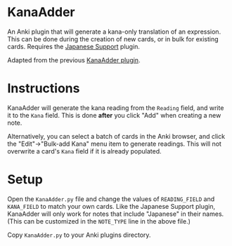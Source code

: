 # KanaAdder
An Anki plugin that will generate a kana-only translation of an expression. This can be done during the creation of new cards, or in bulk for existing cards. Requires the [Japanese Support](https://ankiweb.net/shared/info/3918629684) plugin.

Adapted from the previous [KanaAdder plugin](https://github.com/Predator2610/KanaAdder).

# Instructions

KanaAdder will generate the kana reading from the `Reading` field, and write it to the `Kana` field. This is done **after** you click "Add" when creating a new note.

Alternatively, you can select a batch of cards in the Anki browser, and click the "Edit"->"Bulk-add Kana" menu item to generate readings. This will not overwrite a card's `Kana` field if it is already populated.

# Setup
Open the `KanaAdder.py` file and change the values of `READING_FIELD` and `KANA_FIELD` to match your own cards. Like the Japanese Support plugin, KanaAdder will only work for notes that include "Japanese" in their names. (This can be customized in the `NOTE_TYPE` line in the above file.)

Copy `KanaAdder.py` to your Anki plugins directory. 
